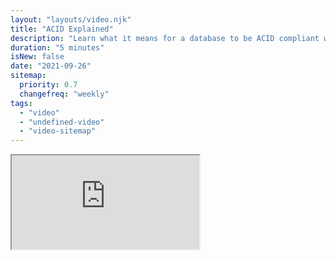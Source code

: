 ```yaml
---
layout: "layouts/video.njk"
title: "ACID Explained"
description: "Learn what it means for a database to be ACID compliant with examples."
duration: "5 minutes"
isNew: false
date: "2021-09-26"
sitemap:
  priority: 0.7
  changefreq: "weekly"
tags:
  - "video"
  - "undefined-video"
  - "video-sitemap"
---
```


<iframe class="w-full aspect-video mb-5" src="https://www.youtube.com/embed/yaQ5YMWkxq4" title="Acid Explained with Examples"></iframe>
